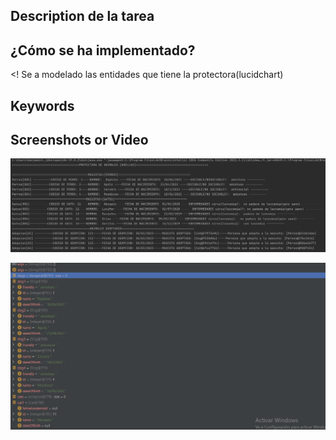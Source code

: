 ## Description de la tarea

<!-- Desarrollamos una aplicacion para gestionar la adopcion de los animales con datos de prueba. -->

## ¿Cómo se ha implementado?

<! Se a modelado las entidades que tiene la protectora(lucidchart)

## Keywords

<!-- Diagrama de clases, atributos, metodos, entidades, main, etc -->

## Screenshots or Video

![img.png](img.png)

![img_1.png](img_1.png)


